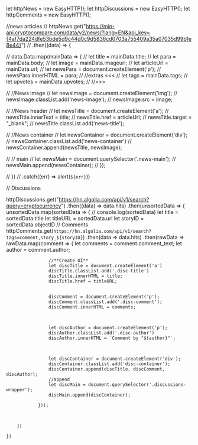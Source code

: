 let httpNews = new EasyHTTP();
let httpDiscussions = new EasyHTTP();
let httpComments = new EasyHTTP();


//news articles
// httpNews.get("https://min-api.cryptocompare.com/data/v2/news/?lang=EN&api_key={4af7da224dfe53bde5d9c44d0c9d5836cd0703a755409a35a07035d99b1e8e44}")
//     .then((data) => {

//         data.Data.map(mainData => {
//             let title = mainData.title;
//             let para = mainData.body;
//             let image = mainData.imageurl;
//             let articleUrl = mainData.url;
//             let newsPara = document.createElement('p');
//             newsPara.innerHTML = para;
//             //extras <<<
//             let tags = mainData.tags;
//             let upvotes = mainData.upvotes;
//             //>>>

//             //News image
//             let newsImage = document.createElement('img');
//             newsImage.classList.add('news-image');
//             newsImage.src = image;


//             //News header
//             let newsTitle = document.createElement('a');
//             newsTitle.innerText = title;
//             newsTitle.href = articleUrl;
//             newsTitle.target = "_blank";
//             newsTitle.classList.add('news-title');

//             //News container
//             let newsContainer = document.createElement('div');
//             newsContainer.classList.add('news-container')
//             newsContainer.append(newsTitle, newsImage);

//             // main
//             let newsMain = document.querySelector('.news-main');
//             newsMain.append(newsContainer);
//         });


//     })
//     .catch((err) => alert(`${err}`))

// Discussions


httpDiscussions.get("https://hn.algolia.com/api/v1/search?query=cryptocurrency")
    .then((data) => data.hits)
    .then(unsortedData => {
        unsortedData.map(sortedData => {
            // console.log(sortedData)
            let title = sortedData.title
            let titleURL = sortedData.url
            let storyID = sortedData.objectID
                // Comments
            httpComments.get(`https://hn.algolia.com/api/v1/search?tags=comment,story_${storyID}`)
                .then(data => data.hits)
                .then(rawData => rawData.map(comment => {
                    let comments = comment.comment_text;
                    let author = comment.author;

                    //**Create UI**
                    let discTitle = document.createElement('a')
                    discTitle.classList.add('.disc-title')
                    discTitle.innerHTML = title;
                    discTitle.href = titleURL;


                    discComment = document.createElement('p');
                    discComment.classList.add('.disc-comment');
                    discComment.innerHTML = comments;



                    let discAuthor = document.createElement('p');
                    discAuthor.classList.add('.disc-author')
                    discAuthor.innerHTML = `Comment by "${author}"`;



                    let discContainer = document.createElement('div');
                    discContainer.classList.add('disc-container');
                    discContainer.append(discTitle, discComment, discAuthor);
                    //append
                    let discMain = document.querySelector('.discussions-wrapper');
                    discMain.append(discContainer);

                }));



        })

    })